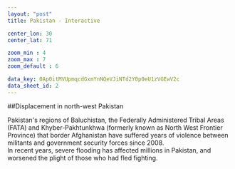 ```yaml
---
layout: "post"
title: Pakistan - Interactive

center_lon: 30
center_lat: 71

zoom_min : 4
zoom_max : 7
zoom_default : 6

data_key: 0Ap0itMVUpmqcdGxmYnNQeVJiNTd2Y0p0eU1zVGEwV2c
data_sheet_id: 2
---
```


##Displacement in north-west Pakistan

Pakistan's regions of Baluchistan, the Federally Administered Tribal Areas (FATA) and Khyber-Pakhtunkhwa (formerly known as North West Frontier Province) that border Afghanistan have suffered years of violence between militants and government security forces since 2008.  
In recent years, severe flooding has affected millions in Pakistan, and worsened the plight of those who had fled fighting.

